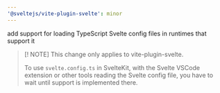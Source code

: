 ```yaml
---
'@sveltejs/vite-plugin-svelte': minor
---
```


add support for loading TypeScript Svelte config files in runtimes that support it

> [! NOTE]
> This change only applies to vite-plugin-svelte.
>
> To use `svelte.config.ts` in SvelteKit, with the Svelte VSCode extension or other tools reading the Svelte config file, you have to wait until support is implemented there.
